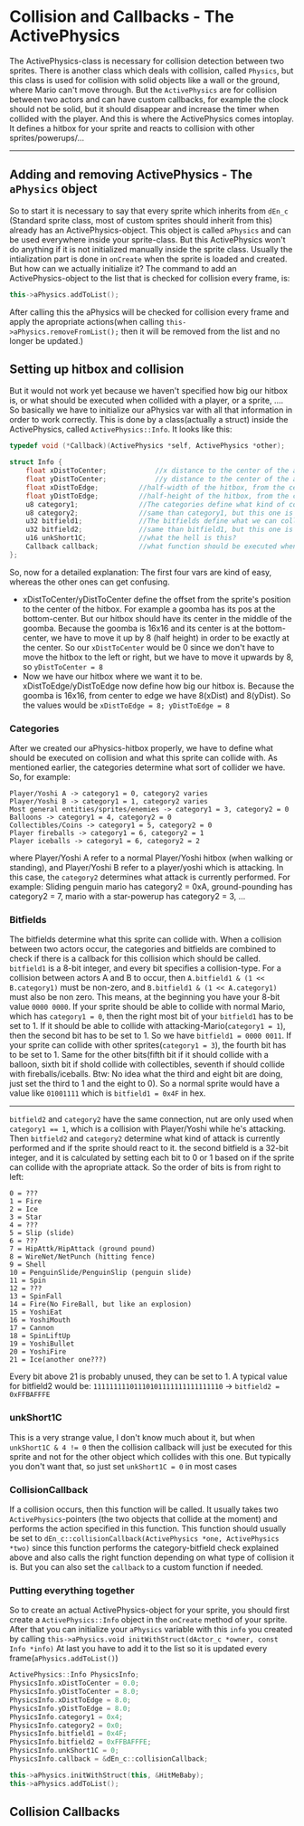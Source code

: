 # Collision and Callbacks - The ActivePhysics

The ActivePhysics-class is necessary for collision detection between two sprites. There is another class which deals with collision, called ``Physics``, but this class is used
for collision with solid objects like a wall or the ground, where Mario can't move through. But the ``ActivePhysics`` are for collision between two actors and can have custom callbacks, for example the clock should not be solid, but it should disappear and increase the timer when collided with the player. And this is where the ActivePhysics comes intoplay. It defines a hitbox for your sprite and reacts to collision with other sprites/powerups/...
___
## Adding and removing ActivePhysics - The ``aPhysics`` object 

So to start it is necessary to say that every sprite which inherits from ``dEn_c`` (Standard sprite class, most of custom sprites should inherit from this) already has an ActivePhysics-object.
This object is called ``aPhysics`` and can be used everywhere inside your sprite-class. But this ActivePhysics won't do anything if it is not initialized manually inside the sprite class. 
Usually the intialization part is done in ``onCreate`` when the sprite is loaded and created. But how can we actually initialize it?
The command to add an ActivePhysics-object to the list that is checked for collision every frame, is:
```c++
this->aPhysics.addToList();
```
After calling this the aPhysics will be checked for collision every frame and apply the apropriate actions(when calling ``this->aPhysics.removeFromList();`` then it will be removed from the list and no longer be updated.)

## Setting up hitbox and collision

But it would not work yet because we haven't specified how big our hitbox is, or what should be executed when collided with a player, or a sprite, ....
So basically we have to initialize our aPhysics var with all that information in order to work correctly. This is done by a class(actually a struct) inside the ActivePhysics, called ``ActivePhysics::Info``. It looks like this:

```c++
typedef void (*Callback)(ActivePhysics *self, ActivePhysics *other);		//This declares "Callback" as a pointer to a function which takes two ActivePhysics-pointers as parameters

struct Info {
	float xDistToCenter;			//x distance to the center of the aPhysics-hitbox, relative to sprite's pos.x
	float yDistToCenter;			//y distance to the center of the aPhysics-hitbox, relative to sprite's pos.y
	float xDistToEdge;			//half-width of the hitbox, from the center to the edge
	float yDistToEdge;			//half-height of the hitbox, from the center to the edge
	u8 category1;				//The categories define what kind of collider the sprite has (act like a player, like an enemy, like an object(e.g. fireball)
	u8 category2;				//same than category1, but this one is just used when category1 is equal to 1, which means this sprite acts like a player
	u32 bitfield1;				//The bitfields define what we can collide with, so should it react to fireball-collision, can be eaten by yoshi(collision with tongue)
	u32 bitfield2;				//same than bitfield1, but this one is just used when category1 is equal to 1, which means this sprite acts like a player
	u16 unkShort1C;				//what the hell is this? 
	Callback callback;			//what function should be executed when a collision occurs? This is a ``Callback`` (see above -> function pointer)
};
```

So, now for a detailed explanation:
The first four vars are kind of easy, whereas the other ones can get confusing.
- xDistToCenter/yDistToCenter define the offset from the sprite's position to the center of the hitbox. For example a goomba has its pos at the bottom-center. But our hitbox should have its center in the middle of the goomba. Because the goomba is 16x16 and its center is at the bottom-center, we have to move it up by 8 (half height) in order to be exactly at the center. So our ``xDistToCenter`` would be 0 since we don't have to move the hitbox to the left or right, but we have to move it upwards by 8, so ``yDistToCenter = 8``
- Now we have our hitbox where we want it to be. xDistToEdge/yDistToEdge now define how big our hitbox is. Because the goomba is 16x16, from center to edge we have 8(xDist) and 8(yDist). So the values would be ``xDistToEdge = 8; yDistToEdge = 8``

### Categories
After we created our aPhysics-hitbox properly, we have to define what should be executed on collision and what this sprite can collide with. 
As mentioned earlier, the categories determine what sort of collider we have. So, for example:
```
Player/Yoshi A -> category1 = 0, category2 varies
Player/Yoshi B -> category1 = 1, category2 varies
Most general entities/sprites/enemies -> category1 = 3, category2 = 0
Balloons -> category1 = 4, category2 = 0
Collectibles/Coins -> category1 = 5, category2 = 0
Player fireballs -> category1 = 6, category2 = 1
Player iceballs -> category1 = 6, category2 = 2
```
where Player/Yoshi A refer to a normal Player/Yoshi hitbox (when walking or standing), and Player/Yoshi B refer to a player/yoshi which is attacking. In this case, the ``category2`` determines what attack is currently performed. For example: Sliding penguin mario has category2 = 0xA, ground-pounding has category2 = 7, mario with a star-powerup has category2 = 3, ...

### Bitfields
The bitfields determine what this sprite can collide with. When a collision between two actors occur, the categories and bitfields are combined to check if there is
a callback for this collision which should be called. ``bitfield1`` is a 8-bit integer, and every bit specifies a collision-type. For a collision between actors A and
B to occur, then ``A.bitfield1 & (1 << B.category1)`` must be non-zero, and ``B.bitfield1 & (1 << A.category1)`` must also be non zero. This means, at the beginning you have your 8-bit value ``0000 0000``. If your sprite should be able to collide with normal Mario, which has ``category1 = 0``, then the right most bit of your ``bitfield1`` has to be set to 1. If it should be able to collide with attacking-Mario(``category1 = 1``), then the second bit has to be set to 1. So we have
``bitfield1 = 0000 0011``. If your sprite can collide with other sprites(``category1 = 3``), the fourth bit has to be set to 1. Same for the other bits(fifth bit if it should collide with a balloon, sixth bit if shold collide with collectibles, seventh if should collide with fireballs/iceballs. Btw: No idea what the third and eight bit are doing, just set the third to 1 and the eight to 0). So a normal sprite would have a value like ``01001111`` which is ``bitfield1 = 0x4F`` in hex. 

--- 
``bitfield2`` and ``category2`` have the same connection, nut are only used when ``category1 == 1``, which is a collision with Player/Yoshi while he's attacking. Then ``bitfield2`` and ``category2`` determine what kind of attack is currently performed and if the sprite should react to it. the second bitfield is a 32-bit integer, and it is calculated by setting each bit to 0 or 1 based on if the sprite can collide with the apropriate attack. So the order of bits is from right to left:
```
0 = ???
1 = Fire
2 = Ice
3 = Star
4 = ???
5 = Slip (slide)
6 = ???
7 = HipAttk/HipAttack (ground pound)
8 = WireNet/NetPunch (hitting fence)
9 = Shell
10 = PenguinSlide/PenguinSlip (penguin slide)
11 = Spin
12 = ???
13 = SpinFall
14 = Fire(No FireBall, but like an explosion)
15 = YoshiEat
16 = YoshiMouth
17 = Cannon
18 = SpinLiftUp
19 = YoshiBullet
20 = YoshiFire
21 = Ice(another one???)
```
Every bit above 21 is probably unused, they can be set to 1. A typical value for bitfield2 would be: ``11111111101110101111111111111110`` -> ``bitfield2 = 0xFFBAFFFE``

### unkShort1C
This is a very strange value, I don't know much about it, but when ``unkShort1C & 4 != 0`` then the collision callback will just be executed for this sprite and not for the other object which collides with this one. But typically you don't want that, so just set ``unkShort1C = 0`` in most cases

### CollisionCallback
If a collision occurs, then this function will be called. It usually takes two ``ActivePhysics``-pointers (the two objects that collide at the moment) and performs the action specified in this function. This function should usually be set to ``dEn_c::collisionCallback(ActivePhysics *one, ActivePhysics *two)`` since this function performs the category-bitfield check explained above and also calls the right function depending on what type of collision it is. But you can also set the ``callback`` to a custom function if needed.

### Putting everything together
So to create an actual ActivePhysics-object for your sprite, you should first create a ``ActivePhysics::Info`` object in the ``onCreate`` method of your sprite. After 
that you can initialize your ``aPhysics`` variable with this ``info`` you created by calling ``this->aPhysics.void initWithStruct(dActor_c *owner, const Info *info)``
At last you have to add it to the list so it is updated every frame(``aPhysics.addToList()``)
```c++
ActivePhysics::Info PhysicsInfo;
PhysicsInfo.xDistToCenter = 0.0;
PhysicsInfo.yDistToCenter = 8.0;
PhysicsInfo.xDistToEdge = 8.0;
PhysicsInfo.yDistToEdge = 8.0;
PhysicsInfo.category1 = 0x4;
PhysicsInfo.category2 = 0x0;
PhysicsInfo.bitfield1 = 0x4F;
PhysicsInfo.bitfield2 = 0xFFBAFFFE;
PhysicsInfo.unkShort1C = 0;
PhysicsInfo.callback = &dEn_c::collisionCallback;

this->aPhysics.initWithStruct(this, &HitMeBaby);
this->aPhysics.addToList();
```

## Collision Callbacks
